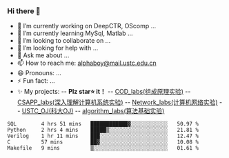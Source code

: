 ### Hi there 👋

<!--
**Alpha-Girl/Alpha-Girl** is a ✨ _special_ ✨ repository because its `README.md` (this file) appears on your GitHub profile.-->

- 🔭 I’m currently working on DeepCTR, OScomp ...
- 🌱 I’m currently learning MySql, Matlab ...
- 👯 I’m looking to collaborate on ...
- 🤔 I’m looking for help with ...
- 💬 Ask me about ...
- 📫 How to reach me: [alphaboy@mail.ustc.edu.cn](mailto:alphaboy@mail.ustc.edu.cn)
- 😄 Pronouns: ...
- ⚡ Fun fact: ...
- ✨ My projects:
-- **Plz star⭐ it！**
-- [COD_labs(组成原理实验)](https://github.com/Alpha-Girl/COD_labs)
-- [CSAPP_labs(深入理解计算机系统实验)](https://github.com/Alpha-Girl/SCAPP_labs)
-- [Network_labs(计算机网络实验)](https://github.com/Alpha-Girl/Network_2020)
-- [USTC_OJ(科大OJ)](https://github.com/Alpha-Girl/USTC.OJ)
-- [algorithm_labs(算法基础实验)](https://github.com/Alpha-Girl/algorithm2020_labs)
<!--START_SECTION:waka-->
```text
SQL        4 hrs 51 mins   ████████████▓░░░░░░░░░░░░   50.97 % 
Python     2 hrs 4 mins    █████▒░░░░░░░░░░░░░░░░░░░   21.81 % 
Verilog    1 hr 11 mins    ███░░░░░░░░░░░░░░░░░░░░░░   12.47 % 
C          57 mins         ██▓░░░░░░░░░░░░░░░░░░░░░░   10.08 % 
Makefile   9 mins          ▒░░░░░░░░░░░░░░░░░░░░░░░░   01.61 % 
```
<!--END_SECTION:waka-->
